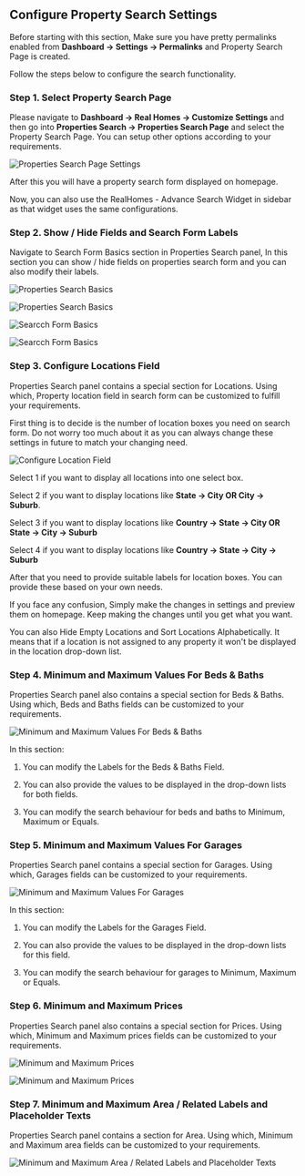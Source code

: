 ## Configure Property Search Settings

Before starting with this section, Make sure you have pretty permalinks enabled from **Dashboard → Settings → Permalinks** and Property Search Page is created.

Follow the steps below to configure the search functionality.

### Step 1. Select Property Search Page

Please navigate to **Dashboard → Real Homes → Customize Settings** and then go into **Properties Search → Properties Search Page** and select the Property Search Page. You can setup other options according to your requirements.

![Properties Search Page Settings](images/home-setup/search-page-settings-full-mod.png)

After this you will have a property search form displayed on homepage.

Now, you can also use the RealHomes - Advance Search Widget in sidebar as that widget uses the same configurations.

### Step 2. Show / Hide Fields and Search Form Labels

Navigate to Search Form Basics section in Properties Search panel, In this section you can show / hide fields on properties search form and you can also modify their labels.

![Properties Search Basics](images/home-setup/search-form-basics.png)

![Properties Search Basics](images/home-setup/search-form-basics-collapse.png)

![Searcch Form Basics](images/home-setup/search-basic-one.png)

![Searcch Form Basics](images/home-setup/search-basic-two.png)

### Step 3. Configure Locations Field

Properties Search panel contains a special section for Locations. Using which, Property location field in search form can be customized to fulfill your requirements.

First thing is to decide is the number of location boxes you need on search form. Do not worry too much about it as you can always change these settings in future to match your changing need.

![Configure Location Field](images/home-setup/configure-location-field.png)

Select 1 if you want to display all locations into one select box.

Select 2 if you want to display locations like **State → City OR City → Suburb**.

Select 3 if you want to display locations like **Country → State → City OR State → City → Suburb**

Select 4 if you want to display locations like **Country → State → City → Suburb**

After that you need to provide suitable labels for location boxes. You can provide these based on your own needs.

If you face any confusion, Simply make the changes in settings and preview them on homepage. Keep making the changes until you get what you want.

You can also Hide Empty Locations and Sort Locations Alphabetically. It means that if a location is not assigned to any property it won't be displayed in the location drop-down list.

### Step 4. Minimum and Maximum Values For Beds & Baths

Properties Search panel also contains a special section for Beds & Baths. Using which, Beds and Baths fields can be customized to your requirements.

![Minimum and Maximum Values For Beds & Baths](images/home-setup/beds-and-baths-fields.png)

In this section:

1) You can modify the Labels for the Beds & Baths Field.

2) You can also provide the values to be displayed in the drop-down lists for both fields.

3) You can modify the search behaviour for beds and baths to Minimum, Maximum or Equals.

### Step 5. Minimum and Maximum Values For Garages

Properties Search panel contains a special section for Garages. Using which, Garages fields can be customized to your requirements.

![Minimum and Maximum Values For Garages](images/home-setup/min-max-garages-fields.png)

In this section:

1) You can modify the Labels for the Garages Field.

2) You can also provide the values to be displayed in the drop-down lists for this field.

3) You can modify the search behaviour for garages to Minimum, Maximum or Equals.

### Step 6. Minimum and Maximum Prices

Properties Search panel also contains a special section for Prices. Using which, Minimum and Maximum prices fields can be customized to your requirements.

![Minimum and Maximum Prices](images/home-setup/min-max-price-first.png)

![Minimum and Maximum Prices](images/home-setup/min-max-price-second.png)

### Step 7. Minimum and Maximum Area / Related Labels and Placeholder Texts

Properties Search panel contains a section for Area. Using which, Minimum and Maximum area fields can be customized to your requirements.

![Minimum and Maximum Area / Related Labels and Placeholder Texts](images/home-setup/search-form-area.png)

